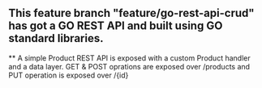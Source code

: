 ## This feature branch "feature/go-rest-api-crud" has got a GO REST API and built using GO standard libraries.

** A simple Product REST API is exposed with a custom Product handler and a data layer. GET &  POST oprations are exposed over /products and PUT operation is exposed over /{id}

<!--
<details><summary>Click for Demo </summary>

![helloservice](goservice/static/readmeimages/helloservice.gif)

</details>
-->


